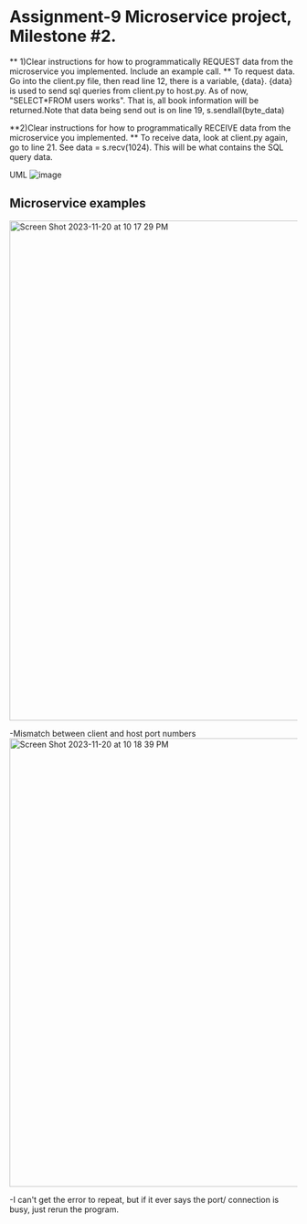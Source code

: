 # Assignment-9 Microservice project, Milestone #2.
** 1)Clear instructions for how to programmatically REQUEST data from the microservice you implemented. Include an example call.
**
To request data. Go into the client.py file, then read line 12, there is a variable, {data}. {data} is used to send sql queries from client.py to host.py. As of now, "SELECT*FROM users works". 
That is, all book information will be returned.Note that data being send out is on line 19, s.sendlall(byte_data)

**2)Clear instructions for how to programmatically RECEIVE data from the microservice you implemented.
** To receive data, look at client.py again, go to line 21. See data = s.recv(1024). This will be what contains the SQL query data.

UML
![image](https://github.com/catsonmars/Assignment-9/assets/11530542/5f521eb6-dfd6-4107-bdee-8c63c2edacc5)

## Microservice examples
<img width="875" alt="Screen Shot 2023-11-20 at 10 17 29 PM" src="https://github.com/catsonmars/Assignment-9/assets/11530542/249dae76-6fb4-43f0-b427-2606d49e41f4">

-Mismatch between client and host port numbers
<img width="785" alt="Screen Shot 2023-11-20 at 10 18 39 PM" src="https://github.com/catsonmars/Assignment-9/assets/11530542/8a85c11c-5975-4edf-ab64-e75d6a4a1ef3">

-I can't get the error to repeat, but if it ever says the port/ connection is busy, just rerun the program.
